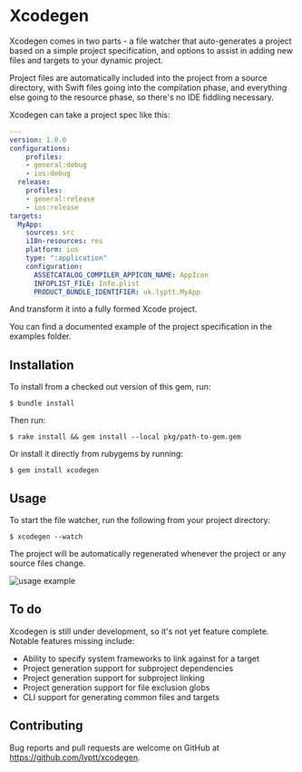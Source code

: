 # Xcodegen


Xcodegen comes in two parts - a file watcher that auto-generates
a project based on a simple project specification, and options to assist in adding
new files and targets to your dynamic project.

Project files are automatically included into the project from a source directory,
with Swift files going into the compilation phase, and everything else going to the
resource phase, so there's no IDE fiddling necessary.

Xcodegen can take a project spec like this:

```yaml
---
version: 1.0.0
configurations:
    profiles:
    - general:debug
    - ios:debug
  release:
    profiles:
    - general:release
    - ios:release
targets:
  MyApp:
    sources: src
    i18n-resources: res
    platform: ios
    type: ":application"
    configuration:
      ASSETCATALOG_COMPILER_APPICON_NAME: AppIcon
      INFOPLIST_FILE: Info.plist
      PRODUCT_BUNDLE_IDENTIFIER: uk.lyptt.MyApp
```

And transform it into a fully formed Xcode project.

You can find a documented example of the project specification in the examples folder.

## Installation

To install from a checked out version of this gem, run:

    $ bundle install

Then run:

    $ rake install && gem install --local pkg/path-to-gem.gem
    
Or install it directly from rubygems by running:

    $ gem install xcodegen
    
## Usage

To start the file watcher, run the following from your project directory:

    $ xcodegen --watch
    
The project will be automatically regenerated whenever the project or any source files change.

![usage example](https://github.com/lyptt/xcodegen/raw/master/readme_files/usage_example.gif)

## To do

Xcodegen is still under development, so it's not yet feature complete. Notable features missing include:
- Ability to specify system frameworks to link against for a target
- Project generation support for subproject dependencies
- Project generation support for subproject linking
- Project generation support for file exclusion globs
- CLI support for generating common files and targets

## Contributing

Bug reports and pull requests are welcome on GitHub at https://github.com/lyptt/xcodegen.